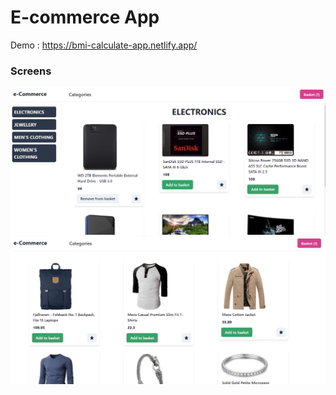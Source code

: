 # E-commerce App


Demo : https://bmi-calculate-app.netlify.app/


### Screens


![Uygulama Ekran Görüntüsü](https://github.com/bedirhannbayrak/frontend-projects/blob/main/e-commerce/SS/categories.png?raw=true)
![Uygulama Ekran Görüntüsü](https://github.com/bedirhannbayrak/frontend-projects/blob/main/e-commerce/SS/home.png?raw=true)